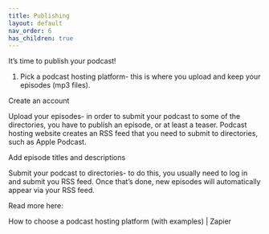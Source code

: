 ```yaml
---
title: Publishing
layout: default
nav_order: 6
has_children: true
---
```


It’s time to publish your podcast!

1. Pick a podcast hosting platform- this is where you upload and keep your episodes (mp3 files).

Create an account 

Upload your episodes- in order to submit your podcast to some of the directories, you have to publish an episode, or at least a teaser. Podcast hosting website creates an RSS feed that you need to submit to directories, such as Apple Podcast. 

Add episode titles and descriptions

Submit your podcast to directories- to do this, you usually need to log in and submit you RSS feed. Once that’s done, new episodes will automatically appear via your RSS feed.

 

Read more here: 

How to choose a podcast hosting platform (with examples) | Zapier 

